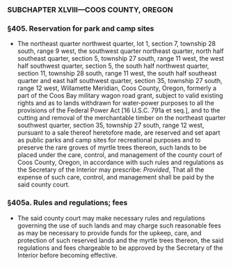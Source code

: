 ### SUBCHAPTER XLVIII—COOS COUNTY, OREGON

### §405. Reservation for park and camp sites
* The northeast quarter northwest quarter, lot 1, section 7, township 28 south, range 9 west, the southwest quarter northeast quarter, north half southeast quarter, section 5, township 27 south, range 11 west, the west half southwest quarter, section 5, the south half northwest quarter, section 11, township 28 south, range 11 west, the south half southeast quarter and east half southwest quarter, section 35, township 27 south, range 12 west, Willamette Meridian, Coos County, Oregon, formerly a part of the Coos Bay military wagon road grant, subject to valid existing rights and as to lands withdrawn for water-power purposes to all the provisions of the Federal Power Act [16 U.S.C. 791a et seq.], and to the cutting and removal of the merchantable timber on the northeast quarter southwest quarter, section 35, township 27 south, range 12 west, pursuant to a sale thereof heretofore made, are reserved and set apart as public parks and camp sites for recreational purposes and to preserve the rare groves of myrtle trees thereon, such lands to be placed under the care, control, and management of the county court of Coos County, Oregon, in accordance with such rules and regulations as the Secretary of the Interior may prescribe: _Provided_, That all the expense of such care, control, and management shall be paid by the said county court.

### §405a. Rules and regulations; fees
* The said county court may make necessary rules and regulations governing the use of such lands and may charge such reasonable fees as may be necessary to provide funds for the upkeep, care, and protection of such reserved lands and the myrtle trees thereon, the said regulations and fees chargeable to be approved by the Secretary of the Interior before becoming effective.